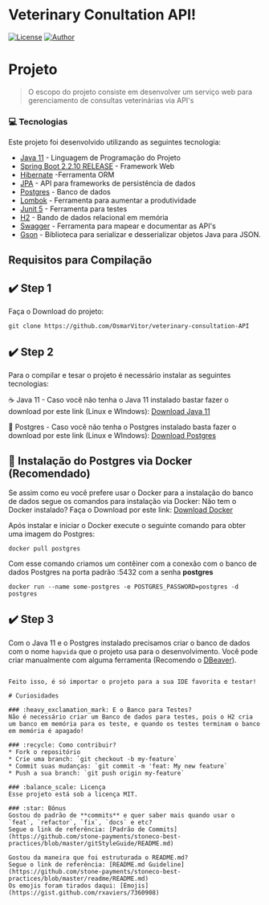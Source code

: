 # Veterinary Conultation API! 


[![License](https://camo.githubusercontent.com/74c423b91b6157c4920363ddff99e1e1aeee0d83/68747470733a2f2f696d672e736869656c64732e696f2f62616467652f6c6963656e73652d4d49542d726564)](https://github.com/OsmarVitor/github-developers-api/blob/main/LICENSE.txt)    [![Author](http://img.shields.io/badge/made%20by-Osmar%20Perez-red)](https://github.com/OsmarVitor/github-developers-api/blob/main/LICENSE.txt)

#  Projeto
> O escopo do projeto consiste em desenvolver um serviço web para gerenciamento de consultas veterinárias via API's

### :computer: Tecnologias

Este projeto foi desenvolvido utilizando as seguintes tecnologia:

* [Java 11](https://www.oracle.com/br/java/technologies/javase-jdk11-downloads.html) - Linguagem de Programação do Projeto
* [Spring Boot 2.2.10 RELEASE](https://spring.io/blog/2021/06/24/spring-boot-2-5-2-is-now-available) - Framework Web
* [Hibernate](https://hibernate.org/) -Ferramenta ORM
* [JPA](https://www.oracle.com/java/technologies/persistence-jsp.html) - API para frameworks de persistência de dados
* [Postgres](https://www.postgresql.org/) - Banco de dados
* [Lombok](https://projectlombok.org/) - Ferramenta para aumentar a produtividade
* [Junit 5](https://junit.org/junit5/docs/current/user-guide/) - Ferramenta para testes
* [H2](https://www.h2database.com/html/main.html) - Bando de dados relacional em memória
* [Swagger](https://swagger.io/) - Ferramenta para mapear e documentar as API's
* [Gson](https://github.com/google/gson) - Biblioteca para serializar e desserializar objetos Java para JSON.

## Requisitos para Compilação

## :heavy_check_mark: Step 1

Faça o Download do projeto:
````
git clone https://github.com/OsmarVitor/veterinary-consultation-API
````

## :heavy_check_mark: Step 2

Para o compilar e tesar o projeto é necessário instalar as seguintes tecnologias:

:coffee: Java 11 - Caso você não tenha o Java 11 instalado bastar fazer o download por este link (Linux e WIndows): [Download Java 11](https://www.oracle.com/br/java/technologies/javase-jdk11-downloads.html)

:elephant: Postgres - Caso você não tenha o Postgres instalado basta fazer o download por este link (Linux e WIndows): [Download Postgres](https://www.postgresql.org/download/)

## :whale: Instalação do Postgres via Docker (Recomendado)

Se assim como eu você prefere usar o Docker para a instalação do banco de dados segue os comandos para instalação via Docker:
Não tem o Docker instalado? Faça o Download por este link: [Download Docker](https://www.docker.com/products/docker-desktop)

Após instalar e iniciar o Docker execute o seguinte comando para obter uma imagem do Postgres:
````
docker pull postgres
````
Com esse comando criamos um contêiner com a conexão com o banco de dados Postgres na porta padrão :5432 com a senha  **postgres**
````
docker run --name some-postgres -e POSTGRES_PASSWORD=postgres -d postgres
````
## :heavy_check_mark: Step 3
Com o Java 11 e o Postgres instalado precisamos criar o banco de dados com o nome `hapvida` que o projeto usa para o desenvolvimento.
Você pode criar manualmente com alguma ferramenta (Recomendo o [DBeaver](https://dbeaver.io/)). 
````

Feito isso, é só importar o projeto para a sua IDE favorita e testar! 

# Curiosidades

### :heavy_exclamation_mark: E o Banco para Testes?
Não é necessário criar um Banco de dados para testes, pois o H2 cria um banco em memória para os teste, e quando os testes terminam o banco em memória é apagado!

### :recycle: Como contribuir?
* Fork o repositório
* Crie uma branch: `git checkout -b my-feature`
* Commit suas mudanças: `git commit -m 'feat: My new feature`
* Push a sua branch: `git push origin my-feature`

### :balance_scale: Licença
Esse projeto está sob a licença MIT. 

### :star: Bônus
Gostou do padrão de **commits** e quer saber mais quando usar o `feat`, `refactor`, `fix`, `docs` e etc?
Segue o link de referência: [Padrão de Commits](https://github.com/stone-payments/stoneco-best-practices/blob/master/gitStyleGuide/README.md) 

Gostou da maneira que foi estruturada o README.md?
Segue o link de referência: [README.md Guideline](https://github.com/stone-payments/stoneco-best-practices/blob/master/readme/README.md)
Os emojis foram tirados daqui: [Emojis](https://gist.github.com/rxaviers/7360908)

